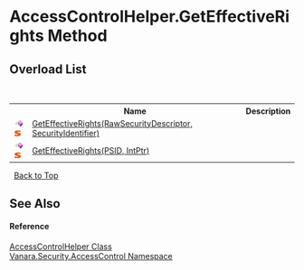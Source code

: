 # AccessControlHelper.GetEffectiveRights Method 
 


## Overload List
&nbsp;<table><tr><th></th><th>Name</th><th>Description</th></tr><tr><td>![Public method](media/pubmethod.gif "Public method")![Static member](media/static.gif "Static member")</td><td><a href="95cdc593-7cf7-93c9-b115-77b5d9b2c746">GetEffectiveRights(RawSecurityDescriptor, SecurityIdentifier)</a></td><td /></tr><tr><td>![Public method](media/pubmethod.gif "Public method")![Static member](media/static.gif "Static member")</td><td><a href="6380a97c-96a7-1751-df09-77ef28a8dd9d">GetEffectiveRights(PSID, IntPtr)</a></td><td /></tr></table>&nbsp;
<a href="#accesscontrolhelper.geteffectiverights-method">Back to Top</a>

## See Also


#### Reference
<a href="481af0cb-3c08-3c93-e448-e028e740de95">AccessControlHelper Class</a><br /><a href="62a937f8-234b-6e15-2f22-272a8ae206a7">Vanara.Security.AccessControl Namespace</a><br />